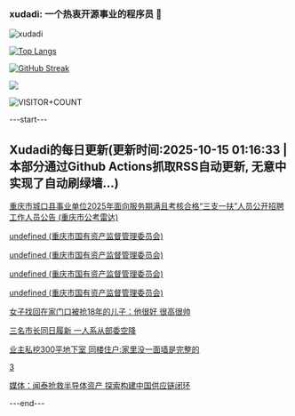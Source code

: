 ### xudadi: 一个热衷开源事业的程序员 👋

![xudadi](https://github-readme-stats-git-masterorgs-github-readme-stats-team.vercel.app/api?username=xudadi)

[![Top Langs](https://github-readme-stats.vercel.app/api/top-langs/?username=xudadi)](https://github.com/anuraghazra/github-readme-stats)

[![GitHub Streak](https://streak-stats.demolab.com?user=xudadi&locale=zh_Hans)](https://git.io/streak-stats)

![](https://raw.githubusercontent.com/xudadi/xudadi/main/assets/github-contribution-grid-snake.svg)

![VISITOR+COUNT](https://komarev.com/ghpvc/?username=xudadi&label=VISITOR+COUNT)


---start---

## Xudadi的每日更新(更新时间:2025-10-15 01:16:33 | 本部分通过Github Actions抓取RSS自动更新, 无意中实现了自动刷绿墙...)

[重庆市城口县事业单位2025年面向服务期满且考核合格“三支一扶”人员公开招聘工作人员公告 (重庆市公考雷达)](https://www.gongkaoleida.com/article/2649207)

[undefined (重庆市国有资产监督管理委员会)](https://dadilab.github.io/feeds/all.xml)

[undefined (重庆市国有资产监督管理委员会)](https://dadilab.github.io/feeds/all.xml)

[undefined (重庆市国有资产监督管理委员会)](https://dadilab.github.io/feeds/all.xml)

[undefined (重庆市国有资产监督管理委员会)](https://dadilab.github.io/feeds/all.xml)

[女子找回在家门口被抢18年的儿子：他很好 很高很帅](https://m.163.com/news/article/KBRHSQLU053469LG.html)

[三名市长同日履新 一人系从部委空降](https://m.163.com/news/article/KBRDC4MO0530JPVV.html)

[业主私挖300平地下室 同楼住户:家里没一面墙是完整的](https://m.163.com/news/article/KBRCHHDE0550A0OW.html)

[3](https://m.163.com/touch/news/sub/domestic)

[媒体：闻泰抢救半导体资产 探索构建中国供应链闭环](https://m.163.com/news/article/KBRPDTH10519DDQ2.html)

---end---
